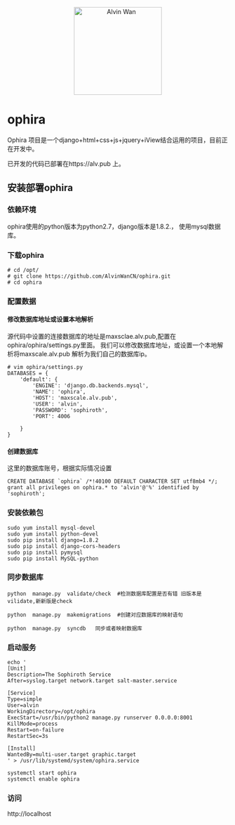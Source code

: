 <p align='center'> <a href='https://github.com/alvinwancn' target="_blank"> <img src='https://github.com/AlvinWanCN/life-record/raw/master/images/etlucency.png' alt='Alvin Wan' width=200></a></p>



# ophira
Ophira 项目是一个django+html+css+js+jquery+iView结合运用的项目，目前正在开发中。


已开发的代码已部署在https://alv.pub 上。

## 安装部署ophira

### 依赖环境

ophira使用的python版本为python2.7，django版本是1.8.2.， 使用mysql数据库。

### 下载ophira
```
# cd /opt/
# git clone https://github.com/AlvinWanCN/ophira.git
# cd ophira

```

### 配置数据

#### 修改数据库地址或设置本地解析

源代码中设置的连接数据库的地址是maxsclae.alv.pub,配置在ophira/ophira/settings.py里面。
我们可以修改数据库地址，或设置一个本地解析将maxscale.alv.pub 解析为我们自己的数据库ip。
```
# vim ophira/settings.py
DATABASES = {
    'default': {
        'ENGINE': 'django.db.backends.mysql',
        'NAME': 'ophira',
        'HOST': 'maxscale.alv.pub',
        'USER': 'alvin',
        'PASSWORD': 'sophiroth',
        'PORT': 4006

    }
}
```
#### 创建数据库

这里的数据库账号，根据实际情况设置
```
CREATE DATABASE `ophira` /*!40100 DEFAULT CHARACTER SET utf8mb4 */;
grant all privileges on ophira.* to 'alvin'@'%' identified by 'sophiroth';
```

### 安装依赖包

```
sudo yum install mysql-devel
sudo yum install python-devel
sudo pip install django=1.8.2
sudo pip install django-cors-headers
sudo pip install pymysql
sudo pip install MySQL-python
```

### 同步数据库

```
python  manage.py  validate/check  #检测数据库配置是否有错 旧版本是vilidate,新新版是check

python  manage.py  makemigrations  #创建对应数据库的映射语句

python  manage.py  syncdb   同步或者映射数据库
```

### 启动服务

```
echo '
[Unit]
Description=The Sophiroth Service
After=syslog.target network.target salt-master.service

[Service]
Type=simple
User=alvin
WorkingDirectory=/opt/ophira
ExecStart=/usr/bin/python2 manage.py runserver 0.0.0.0:8001
KillMode=process
Restart=on-failure
RestartSec=3s

[Install]
WantedBy=multi-user.target graphic.target
' > /usr/lib/systemd/system/ophira.service

systemctl start ophira
systemctl enable ophira

```

### 访问
http://localhost